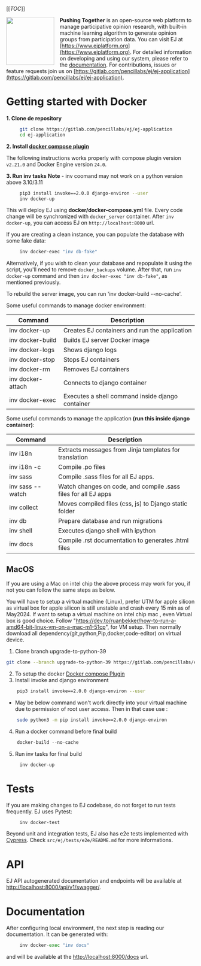 
[[_TOC_]]

<img width="128" src="https://gitlab.com/pencillabs/ej/ej-application/-/raw/develop/src/ej/static/ej/assets/img/logo/logo-dark.png?ref_type=heads" align="left" style="margin-right:15px"/>

**Pushing Together** is an open-source web platform to manage participative opinion research, 
with built-in machine learning algorithm to generate opinion groups from participation data. 
You can visit EJ at [https://www.ejplatform.org](https://www.ejplatform.org).
For detailed information on developing and using our system, please refer to the [documentation](https://www.ejplatform.org/docs/).
For contributions, issues or feature requests join us on [https://gitlab.com/pencillabs/ej/ej-application](https://gitlab.com/pencillabs/ej/ej-application).

# Getting started with Docker

**1. Clone de repository**
```sh
     git clone https://gitlab.com/pencillabs/ej/ej-application
     cd ej-application
```
**2. Install [docker compose plugin](https://docs.docker.com/compose/install/linux/#install-using-the-repository)**

The following instructions works properly with compose plugin version `v2.21.0` and Docker Engine version `24.0`.

**3. Run inv tasks**
**Note** - inv coomand may not work on a python version above 3.10/3.11
```sh
     pip3 install invoke==2.0.0 django-environ --user
     inv docker-up
```
This will deploy EJ using **docker/docker-compose.yml** file.
Every code change will be synchronized with `docker_server` container. After `inv docker-up`, you can access EJ on `http://localhost:8000` url.

If you are creating a clean instance, you can populate the database with some fake data:
```sh
     inv docker-exec "inv db-fake"
```
Alternatively, if you wish to clean your database and repopulate it using the
script, you'll need to remove `docker_backups` volume.  After that, run `inv docker-up` command and then
`inv docker-exec "inv db-fake"`, as mentioned previously.

To rebuild the server image, you can run 'inv docker-build --no-cache'.

Some useful commands to manage docker environment:

| Command           | Description                                      |
|-------------------|--------------------------------------------------|
| inv docker-up     | Creates EJ containers and run the application    |
| inv docker-build  | Builds EJ server Docker image                    |
| inv docker-logs   | Shows django logs                                |
| inv docker-stop   | Stops EJ containers                              |
| inv docker-rm     | Removes EJ containers                            |
| inv docker-attach | Connects to django container                     |
| inv docker-exec   | Executes a shell command inside django container |

Some useful commands to manage the application **(run this inside django container)**:

| Command          | Description                                                    |
| ---------------- | -------------------------------------------------------------- |
| inv i18n         | Extracts messages from Jinja templates for translation         |
| inv i18n -c      | Compile .po files                                              |
| inv sass         | Compile .sass files for all EJ apps.                           |
| inv sass --watch | Watch changes on code, and compile .sass files for all EJ apps |
| inv collect      | Moves compiled files (css, js) to Django static folder         |
| inv db           | Prepare database and run migrations                            |
| inv shell        | Executes django shell with ipython                             |
| inv docs         | Compile .rst documentation to generates .html files            |

## MacOS 

If you are using a Mac on intel chip the above process may work for you, if not you can follow the same steps as below.

You will have to setup a virtual machine (Linux), prefer UTM for apple silicon as virtual box for apple silicon is still unstable and crash every 15 min as of May2024.
If want to setup a virtual machine on intel chip mac , even Virtual box is good choice.
Follow "https://dev.to/ruanbekker/how-to-run-a-amd64-bit-linux-vm-on-a-mac-m1-51cp", for VM setup. Then normally download all dependency(git,python,Pip,docker,code-editor) on virtual device. 
1. Clone branch upgrade-to-python-39
```sh
git clone --branch upgrade-to-python-39 https://gitlab.com/pencillabs/ej/ej-application.git
```
2. To setup the docker [Docker compose Plugin](https://docs.docker.com/engine/install/debian/#installation-methods)
3. Install invoke and django environment 
```sh
    pip3 install invoke==2.0.0 django-environ --user
```
- May be below command won't work directly into your virtual machine due to permission of root user access. Then in that case use :
```sh
    sudo python3 -m pip install invoke==2.0.0 django-environ
```
4. Run a docker command before final build 
```python
    docker-build --no-cache  
```
5. Run inv tasks for final build
```sh
     inv docker-up
```

# Tests

If you are making changes to EJ codebase, do not forget to run tests frequently.
EJ uses Pytest:
```sh/terminal
     inv docker-test
```
Beyond unit and integration tests, EJ also has e2e tests implemented with [Cypress](https://www.cypress.io/).
Check `src/ej/tests/e2e/README.md` for more informations.


# API

EJ API autogenerated documentation and endpoints 
will be available at [http://localhost:8000/api/v1/swagger/](http://localhost:8000/api/v1/swagger/).

# Documentation

After configuring local environment, the next step is reading our documentation. It can be generated with:
```python
     inv docker-exec "inv docs"
```
and will be available at the [http://localhost:8000/docs](http://localhost:8000/docs) url.
